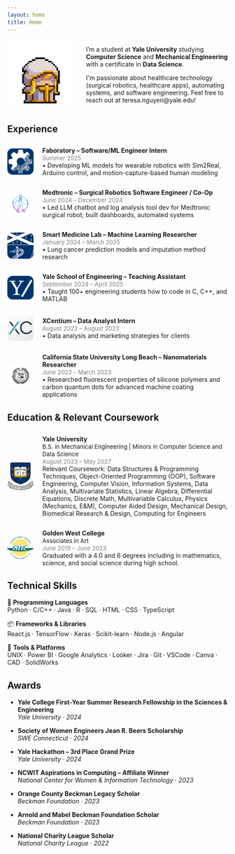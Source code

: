 ```yaml
---
layout: home
title: Home
---
```


<div style="display: flex; flex-direction: row; align-items: flex-start; gap: 30px; flex-wrap: wrap;">
  <div style="flex: 0 0 auto; min-width: 150px;">
    <img src="assets/Priestess_0.webp" alt="Teresa Nguyen" style="border-radius: 20px; width: 150px; max-width: 100%;">
  </div>
  <div style="flex: 1;">
    <p>
      I’m a student at <strong>Yale University</strong> studying <strong>Computer Science</strong> and <strong>Mechanical Engineering</strong> with a certificate in <strong>Data Science</strong>.
    </p>
    <p>I'm passionate about healthcare technology (surgical robotics, healthcare apps), automating systems, and software engineering. Feel free to reach out at teresa.nguyen@yale.edu!</p>
  </div>
</div>

<h2 style="margin-top: 1.5em;">Experience</h2>

<div style="display: flex; align-items: center; gap: 20px; margin-top: 2em;">
  <img src="assets/faboratory.jpg" alt="Faboratory Logo" style="width: 60px; border-radius: 12px;">
  <div>
    <strong>Faboratory – Software/ML Engineer Intern</strong><br>
    <span style="font-size: 0.95em; color: gray;">Summer 2025</span><br>
    • Developing ML models for wearable robotics with Sim2Real, Arduino control, and motion-capture-based human modeling
  </div>
</div>

<div style="display: flex; align-items: center; gap: 20px; margin-top: 2em;">
  <img src="assets/medtronic.png" alt="Medtronic Logo" style="width: 60px; border-radius: 12px;">
  <div>
    <strong>Medtronic – Surgical Robotics Software Engineer / Co-Op</strong><br>
    <span style="font-size: 0.95em; color: gray;">June 2024 – December 2024</span><br>
    • Led LLM chatbot and log analysis tool dev for Medtronic surgical robot; built dashboards, automated systems
  </div>
</div>

<div style="display: flex; align-items: center; gap: 20px; margin-top: 2em;">
  <img src="assets/ysm.png" alt="Yale School of Medicine Logo" style="width: 60px; border-radius: 12px;">
  <div>
    <strong>Smart Medicine Lab – Machine Learning Researcher</strong><br>
    <span style="font-size: 0.95em; color: gray;">January 2024 – March 2025</span><br>
    • Lung cancer prediction models and imputation method research
  </div>
</div>

<div style="display: flex; align-items: center; gap: 20px; margin-top: 2em;">
  <img src="assets/yaleeng.webp" alt="Yale School of Engineering Logo" style="width: 60px; border-radius: 12px;">
  <div>
    <strong>Yale School of Engineering – Teaching Assistant</strong><br>
    <span style="font-size: 0.95em; color: gray;">September 2024 – April 2025</span><br>
    • Taught 100+ engineering students how to code in C, C++, and MATLAB
  </div>
</div>

<div style="display: flex; align-items: center; gap: 20px; margin-top: 2em;">
  <img src="assets/xcentium.jpeg" alt="XCentium Logo" style="width: 60px; border-radius: 12px;">
  <div>
    <strong>XCentium – Data Analyst Intern</strong><br>
    <span style="font-size: 0.95em; color: gray;">August 2022 – August 2023</span><br>
    • Data analysis and marketing strategies for clients
  </div>
</div>

<div style="display: flex; align-items: center; gap: 20px; margin-top: 2em;">
  <img src="assets/csulb.png" alt="CSULB Logo" style="width: 60px; border-radius: 12px;">
  <div>
    <strong>California State University Long Beach – Nanomaterials Researcher</strong><br>
    <span style="font-size: 0.95em; color: gray;">June 2022 – March 2023</span><br>
    • Researched fluorescent properties of silicone polymers and carbon quantum dots for advanced machine coating applications
  </div>
</div>

<h2 style="margin-top: 1.5em;">Education & Relevant Coursework</h2>

<div style="display: flex; align-items: center; gap: 20px; margin-top: 2em;">
  <img src="assets/yale.png" alt="Golden West College Logo" style="width: 60px; border-radius: 12px;">
  <div>
    <strong>Yale University</strong><br>
    <span style="font-size: 0.95em;">B.S. in Mechanical Engineering | Minors in Computer Science and Data Science</span><br>
    <span style="font-size: 0.95em; color: gray;">August 2023 – May 2027</span><br>
    Relevant Coursework: Data Structures & Programming Techniques, Object-Oriented Programming (OOP), Software Engineering, Computer Vision, Information Systems, Data Analysis, Multivariate Statistics, Linear Algebra, Differential Equations, Discrete Math, Multivariable Calculus, Physics (Mechanics, E&M), Computer Aided Design, Mechanical Design, Biomedical Research & Design, Computing for Engineers
  </div>
</div>

<div style="display: flex; align-items: center; gap: 20px; margin-top: 2em;">
  <img src="assets/Golden_West_College_logo.svg.png" alt="Golden West College Logo" style="width: 60px; border-radius: 12px;">
  <div>
    <strong>Golden West College</strong><br>
    <span style="font-size: 0.95em;">Associates in Art</span><br>
    <span style="font-size: 0.95em; color: gray;">June 2019 – June 2023</span><br>
    Graduated with a 4.0 and 6 degrees including in mathematics, science, and social science during high school.
  </div>
</div>

<h2 style="margin-top: 1.5em;">Technical Skills</h2>

🧠 **Programming Languages**  
Python · C/C++ · Java · R · SQL · HTML · CSS · TypeScript

📦 **Frameworks & Libraries**  
React.js · TensorFlow · Keras · Scikit-learn · Node.js · Angular

🧰 **Tools & Platforms**  
UNIX · Power BI · Google Analytics · Looker · Jira · Git · VSCode · Canva · CAD · SolidWorks

<h2 style="margin-top: 1.5em;">Awards</h2>

- **Yale College First-Year Summer Research Fellowship in the Sciences & Engineering**  
  _Yale University · 2024_

- **Society of Women Engineers Jean R. Beers Scholarship**  
  _SWE Connecticut · 2024_

- **Yale Hackathon – 3rd Place Grand Prize**  
  _Yale University · 2024_

- **NCWIT Aspirations in Computing – Affiliate Winner**  
  _National Center for Women & Information Technology · 2023_

- **Orange County Beckman Legacy Scholar**  
  _Beckman Foundation · 2023_

- **Arnold and Mabel Beckman Foundation Scholar**  
  _Beckman Foundation · 2023_

- **National Charity League Scholar**  
  _National Charity League · 2022_
